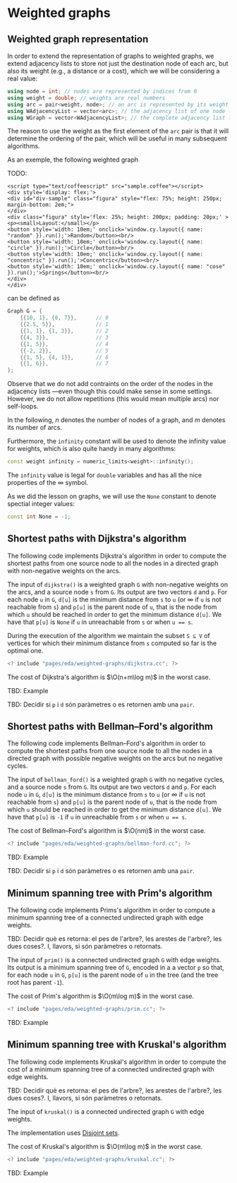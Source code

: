 # Weighted graphs

## Weighted graph representation

In order to extend the representation of graphs to weighted graphs, we extend
adjacency lists to store not just the destination node of each arc, but also
its weight (e.g., a distance or a cost), which we will be considering a real
value:

```c++
using node = int; // nodes are represented by indices from 0
using weight = double; // weights are real numbers
using arc = pair<weight, node>; // an arc is represented by its weight and its destination node
using WAdjacencyList = vector<arc>; // the adjacency list of one node (set of arcs to successor nodes)
using WGraph = vector<WAdjacencyList>; // the complete adjacency list for all nodes in the graph
```

The reason to use the weight as the first element of the `arc` pair
is that it will determine the ordering of the pair, which will be useful
in many subsequent algorithms.

As an exemple, the following weighted graph

TODO:

```
<script type="text/coffeescript" src="sample.coffee"></script>
<div style='display: flex;'>
<div id="div-sample" class="figura" style="flex: 75%; height: 250px; margin-bottom: 2em;">
</div>
<div class="figura" style='flex: 25%; height: 200px; padding: 20px;' >
<p><small>Layout:</small></p>
<button style='width: 10em;' onclick='window.cy.layout({ name: "random" }).run();'>Random</button><br/>
<button style='width: 10em;' onclick='window.cy.layout({ name: "circle" }).run();'>Circle</button><br/>
<button style='width: 10em;' onclick='window.cy.layout({ name: "concentric" }).run();'>Concentric</button><br/>
<button style='width: 10em;' onclick='window.cy.layout({ name: "cose" }).run();'>Springs</button><br/>
</div>
</div>
```

can be defined as

```c++
Graph G = {
    {{10, 1}, {8, 7}},      // 0
    {{2.5, 5}},             // 1
    {{1, 1}, {1, 3}},       // 2
    {{4, 3}},               // 3
    {{1, 5}},               // 4
    {{-2, 2}},              // 5
    {{1, 5}, {4, 1}},       // 6
    {{1, 6}},               // 7
};
```

Observe that we do not add contraints on the order of the nodes in the
adjacency lists —even though this could make sense in some settings. However,
we do not allow repetitions (this would mean multiple arcs) nor self-loops.

In the following, $n$ denotes the number of nodes of a graph, and
$m$ denotes its number of arcs.

Furthermore, the `infinity` constant will be used to denote
the infinity value for weights, which is also quite handy in
many algorithms:

```c++
const weight infinity = numeric_limits<weight>::infinity();
```

The `infinity` value is legal for `double` variables and has all
the nice properties of the ∞ symbol.

As we did the lesson on graphs, we will use the `None` constant
to denote spectial integer values:

```c++
const int None = -1;
```

## Shortest paths with Dijkstra's algorithm

The following code implements Dijkstra's algorithm in order to compute the
shortest paths from one source node to all the nodes in a directed graph
with non-negative weights on the arcs.

The input of `dijkstra()` is a weighted graph `G` with non-negative weights on
the arcs, and a source node `s` from `G`. Its output are two vectors `d` and
`p`. For each node `u` in `G`, `d[u]` is the minimum distance from `s` to
`u` (or ∞ if `u` is not reachable from `s`) and `p[u]` is the parent node of
`u`, that is the node from which `u` should be reached in order to get the
minimum distance `d[u]`. We have that `p[u]` is `None` if `u` in unreachable
from `s` or when `u == s`.

During the execution of the algorithm we maintain the subset `S ⊆ V` of vertices
for which their minimum distance from `s` computed so far is the optimal one.

```c++
<? include "pages/eda/weighted-graphs/dijkstra.cc"; ?>
```

The cost of Dijkstra's algorithm is $\O(n+m\log m)$ in the worst case.

TBD: Example

TBD: Decidir si `p` i `d` són paràmetres o es retornen amb una `pair`.

## Shortest paths with Bellman–Ford's algorithm

The following code implements Bellman–Ford's algorithm in order to compute the
shortest paths from one source node to all the nodes in a directed graph
with possible negative weights on the arcs but no negative cycles.

The input of `bellman_ford()` is a weighted graph `G` with no negative cycles,
and a source node `s` from `G`. Its output are two vectors `d` and
`p`. For each node `u` in `G`, `d[u]` is the minimum distance from `s` to
`u` (or ∞ if `u` is not reachable from `s`) and `p[u]` is the parent node of
`u`, that is the node from which `u` should be reached in order to get the
minimum distance `d[u]`. We have that `p[u]` is `-1` if `u` in unreachable
from `s` or when `u == s`.

The cost of Bellman–Ford's algorithm is $\O(nm)$ in the worst case.

```c++
<? include "pages/eda/weighted-graphs/bellman-ford.cc"; ?>
```

TBD: Example

TBD: Decidir si `p` i `d` són paràmetres o es retornen amb una `pair`.

## Minimum spanning tree with Prim's algorithm

The following code implements Prims's algorithm in order to compute a minimum
spanning tree of a connected undirected graph with edge weights.

TBD: Decidir què es retorna: el pes de l'arbre?, les arestes de l'arbre?, les
dues coses?. I, llavors, si són paràmetres o retornats.

The input of `prim()` is a connected undirected graph `G` with edge weights.
Its output is a minimum spanning tree of `G`, encoded in a
a vector `p` so that, for each node `u` in `G`, `p[u]` is the parent node of
`u` in the tree (and the tree root has parent `-1`).

The cost of Prim's algorithm is $\O(m\log m)$ in the worst case.

```c++
<? include "pages/eda/weighted-graphs/prim.cc"; ?>
```

TBD: Example

## Minimum spanning tree with Kruskal's algorithm

The following code implements Kruskal's algorithm in order to compute
the cost of a minimum
spanning tree of a connected undirected graph with edge weights.

TBD: Decidir què es retorna: el pes de l'arbre?, les arestes de l'arbre?, les
dues coses?. I, llavors, si són paràmetres o retornats.

The input of `kruskal()` is a connected undirected graph `G` with edge weights.

The implementation uses [Disjoint sets](/eda/disjoint-sets/index.html).

The cost of Kruskal's algorithm is $\O(m\log m)$ in the worst case.

```c++
<? include "pages/eda/weighted-graphs/kruskal.cc"; ?>
```

TBD: Example

<Autors autors="jpetit"/>
